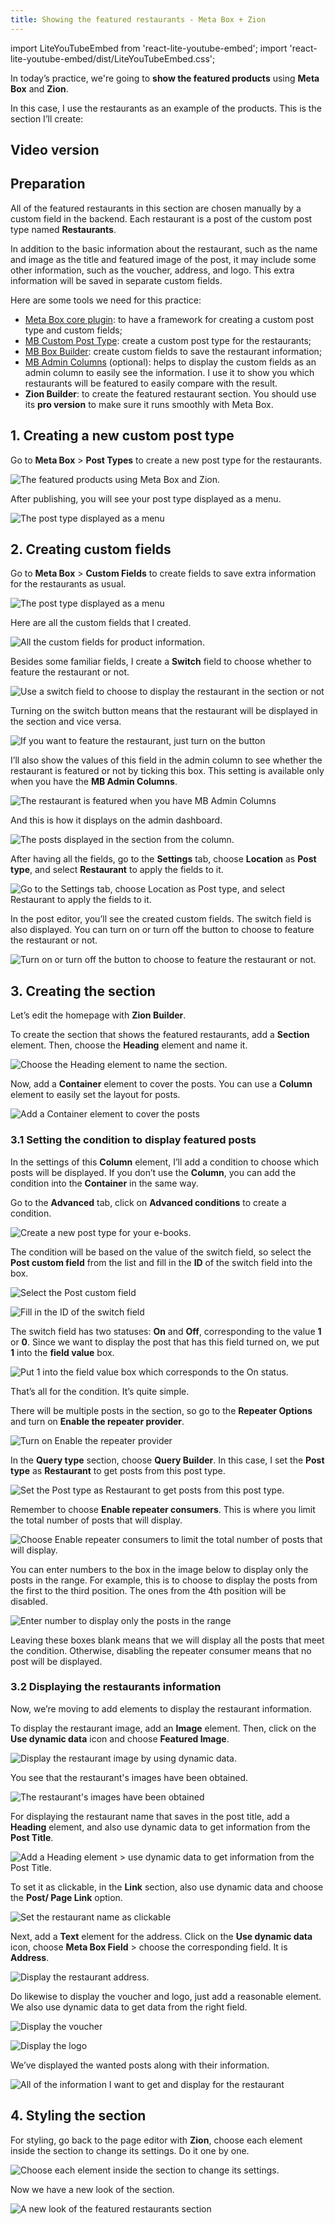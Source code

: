 ```yaml
---
title: Showing the featured restaurants - Meta Box + Zion
---
```


import LiteYouTubeEmbed from 'react-lite-youtube-embed';
import 'react-lite-youtube-embed/dist/LiteYouTubeEmbed.css';

In today’s practice, we're going to **show the featured products** using **Meta Box** and **Zion**.

In this case, I use the restaurants as an example of the products. This is the section I’ll create:

## Video version

<LiteYouTubeEmbed id='cgsmhm-JUXg'/>

## Preparation

All of the featured restaurants in this section are chosen manually by a custom field in the backend. Each restaurant is a post of the custom post type named **Restaurants**.

In addition to the basic information about the restaurant, such as the name and image as the title and featured image of the post, it may include some other information, such as the voucher, address, and logo. This extra information will be saved in separate custom fields.

Here are some tools we need for this practice:

* [Meta Box core plugin](https://wordpress.org/plugins/meta-box/): to have a framework for creating a custom post type and custom fields;
* [MB Custom Post Type](https://metabox.io/plugins/custom-post-type/): create a custom post type for the restaurants;
* [MB Box Builder](https://metabox.io/plugins/meta-box-builder/): create custom fields to save the restaurant information;
* [MB Admin Columns](https://metabox.io/plugins/mb-admin-columns/) (optional): helps to display the custom fields as an admin column to easily see the information. I use it to show you which restaurants will be featured to easily compare with the result.
* **Zion Builder**: to create the featured restaurant section. You should use its **pro version** to make sure it runs smoothly with Meta Box.
 
## 1. Creating a new custom post type

Go to **Meta Box** > **Post Types** to create a new post type for the restaurants.

![The featured products using Meta Box and Zion.](https://i.imgur.com/c3TYzzc.png)

After publishing, you will see your post type displayed as a menu.

![The post type displayed as a menu](https://i.imgur.com/YcyWpzX.png)

## 2. Creating custom fields

Go to **Meta Box** > **Custom Fields** to create fields to save extra information for the restaurants as usual.

![The post type displayed as a menu](https://i.imgur.com/BEilkwt.png)

Here are all the custom fields that I created.

![All the custom fields for product information.](https://i.imgur.com/jA2cQLp.png)

Besides some familiar fields, I create a **Switch** field to choose whether to feature the restaurant or not.

![Use a switch field to choose to display the restaurant in the section or not](https://i.imgur.com/Lp2Q83A.png)

Turning on the switch button means that the restaurant will be displayed in the section and vice versa.

![If you want to feature the restaurant, just turn on the button](https://i.imgur.com/VInjNQk.png)

I’ll also show the values of this field in the admin column to see whether the restaurant is featured or not by ticking this box. This setting is available only when you have the **MB Admin Columns**.

![The restaurant is featured when you have MB Admin Columns](https://i.imgur.com/OlwQU8Y.png)

And this is how it displays on the admin dashboard.

![The posts displayed in the section from the column.](https://i.imgur.com/MbfUEv1.png)

After having all the fields, go to the **Settings** tab, choose **Location** as **Post type**, and select **Restaurant** to apply the fields to it.

![Go to the Settings tab, choose Location as Post type, and select Restaurant to apply the fields to it.](://i.imgur.com/2Vq031r.png)

In the post editor, you’ll see the created custom fields. The switch field is also displayed. You can turn on or turn off the button to choose to feature the restaurant or not.

![Turn on or turn off the button to choose to feature the restaurant or not.](https://i.imgur.com/7pZNBb0.gif)

## 3. Creating the section

Let’s edit the homepage with **Zion Builder**.

To create the section that shows the featured restaurants, add a **Section** element. Then, choose the **Heading** element and name it.

![Choose the Heading element to name the section.](https://i.imgur.com/OnhoDvQ.png)

Now, add a **Container** element to cover the posts. You can use a **Column** element to easily set the layout for posts.

![Add a Container element to cover the posts](https://i.imgur.com/QCQKO4F.png)

### 3.1 Setting the condition to display featured posts

In the settings of this **Column** element, I’ll add a condition to choose which posts will be displayed. If you don’t use the **Column**, you can add the condition into the **Container** in the same way.

Go to the **Advanced** tab, click on **Advanced conditions** to create a condition.

![Create a new post type for your e-books.](https://i.imgur.com/ciwGZOu.png)

The condition will be based on the value of the switch field, so select the **Post custom field** from the list and fill in the **ID** of the switch field into the box.

![Select the Post custom field](https://i.imgur.com/yQsptgS.png)

![Fill in the ID of the switch field](https://i.imgur.com/GZfthwS.png)

The switch field has two statuses: **On** and **Off**, corresponding to the value **1** or **0**. Since we want to display the post that has this field turned on, we put **1** into the **field value** box.

![Put 1 into the field value box which corresponds to the On status.](https://i.imgur.com/eFCc0Ps.png)

That’s all for the condition. It’s quite simple.

There will be multiple posts in the section, so go to the **Repeater Options** and turn on **Enable the repeater provider**.

![Turn on Enable the repeater provider](https://i.imgur.com/e0luGOB.png)

In the **Query type** section, choose **Query Builder**. In this case, I set the **Post type** as **Restaurant** to get posts from this post type.

![Set the Post type as Restaurant to get posts from this post type.](https://i.imgur.com/wSsMeCZ.png)

Remember to choose **Enable repeater consumers**. This is where you limit the total number of posts that will display.

![Choose Enable repeater consumers to limit the total number of posts that will display.](https://i.imgur.com/IsOnVbe.png)

You can enter numbers to the box in the image below to display only the posts in the range. For example, this is to choose to display the posts from the first to the third position. The ones from the 4th position will be disabled.

![Enter number to display only the posts in the range](https://i.imgur.com/84Ft0Dq.png)

Leaving these boxes blank means that we will display all the posts that meet the condition. Otherwise, disabling the repeater consumer means that no post will be displayed.

### 3.2 Displaying the restaurants information

Now, we’re moving to add elements to display the restaurant information.

To display the restaurant image, add an **Image** element. Then, click on the **Use dynamic data** icon and choose **Featured Image**.

![Display the restaurant image by using dynamic data.](https://i.imgur.com/ESXrXvS.png)

You see that the restaurant's images have been obtained.

![The restaurant's images have been obtained](://imgur.com/DMKVPmu)

For displaying the restaurant name that saves in the post title, add a **Heading** element, and also use dynamic data to get information from the **Post Title**.

![Add a Heading element > use dynamic data to get information from the Post Title.](https://i.imgur.com/A1aiCQh.png)

To set it as clickable, in the **Link** section, also use dynamic data and choose the **Post/ Page Link** option.

![Set the restaurant name as clickable](https://i.imgur.com/nFbFHNL.png)

Next, add a **Text** element for the address. Click on the **Use dynamic data** icon, choose **Meta Box Field** > choose the corresponding field. It is **Address**.

![Display the restaurant address.](https://i.imgur.com/remIp3P.png)

Do likewise to display the voucher and logo, just add a reasonable element. We also use dynamic data to get data from the right field.

![Display the voucher](https://i.imgur.com/KxWOJ10.png)

![Display the logo](https://i.imgur.com/twKoHuP.png)

We’ve displayed the wanted posts along with their information.

![All of the information I want to get and display for the restaurant](https://i.imgur.com/OffEeyH.png)

## 4. Styling the section 

For styling, go back to the page editor with **Zion**, choose each element inside the section to change its settings. Do it one by one. 

![Choose each element inside the section to change its settings.](://i.imgur.com/58aYPoU.png)

Now we have a new look of the section.

![A new look of the featured restaurants section](https://i.imgur.com/rD4bUCm.png)
